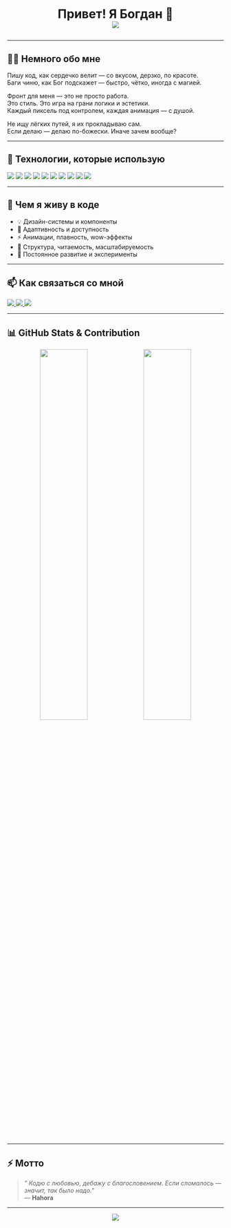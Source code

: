 <!-- Animated Header -->
<h1 align="center">
  Привет! Я Богдан 👋
  <br/>
  <img src="https://readme-typing-svg.herokuapp.com?font=Fira+Code&weight=700&size=24&pause=1000&color=34D399&center=true&vCenter=true&width=600&lines=Frontend+Developer;Пишу+код+по+наитию+сверху;Дебажу,+как+велит+Боженька;Фронт+—+это+искусство,+а+я+—+его+руки;Двигаюсь+по+дизайну,+как+по+вере;Ошибки+мне+не+страшны,+я+их+благословляю"
</h1>

---

## 🧑‍💻 Немного обо мне

Пишу код, как сердечко велит — со вкусом, дерзко, по красоте.  
Баги чиню, как Бог подскажет — быстро, чётко, иногда с магией.

Фронт для меня — это не просто работа.  
Это стиль. Это игра на грани логики и эстетики.  
Каждый пиксель под контролем, каждая анимация — с душой.

Не ищу лёгких путей, я их прокладываю сам.  
Если делаю — делаю по-божески. Иначе зачем вообще?

---

## 🚀 Технологии, которые использую

<p align="left">
  <img src="https://img.shields.io/badge/HTML5-E34F26?style=for-the-badge&logo=html5&logoColor=white"/>
  <img src="https://img.shields.io/badge/CSS3-1572B6?style=for-the-badge&logo=css3&logoColor=white"/>
  <img src="https://img.shields.io/badge/SASS-CC6699?style=for-the-badge&logo=sass&logoColor=white"/>
  <img src="https://img.shields.io/badge/JavaScript-F7DF1E?style=for-the-badge&logo=javascript&logoColor=black"/>
  <img src="https://img.shields.io/badge/TypeScript-3178C6?style=for-the-badge&logo=typescript&logoColor=white"/>
  <img src="https://img.shields.io/badge/React-20232A?style=for-the-badge&logo=react&logoColor=61DAFB"/>
  <img src="https://img.shields.io/badge/Next.js-000000?style=for-the-badge&logo=next.js&logoColor=white"/>
  <img src="https://img.shields.io/badge/Vue.js-42b883?style=for-the-badge&logo=vue.js&logoColor=white"/>
  <img src="https://img.shields.io/badge/TailwindCSS-06B6D4?style=for-the-badge&logo=tailwind-css&logoColor=white"/>
  <img src="https://img.shields.io/badge/Figma-F24E1E?style=for-the-badge&logo=figma&logoColor=white"/>
</p>

---

## 🌟 Чем я живу в коде

- 💡 Дизайн-системы и компоненты
- 🎯 Адаптивность и доступность
- ⚡ Анимации, плавность, wow-эффекты
- 📐 Структура, читаемость, масштабируемость
- 🚀 Постоянное развитие и эксперименты

---

## 📫 Как связаться со мной

<p align="left">
  <a href="https://t.me/hahora" target="_blank">
    <img src="https://img.shields.io/badge/Telegram-26A5E4?style=for-the-badge&logo=telegram&logoColor=white"/>
  </a>
  <a href="https://vk.com/your_vk_profile" target="_blank">
    <img src="https://img.shields.io/badge/VK-4c75a3?style=for-the-badge&logo=vk&logoColor=white"/>
  </a>
  <a href="mailto:hahora.dev@gmail.com">
    <img src="https://img.shields.io/badge/Gmail-D14836?style=for-the-badge&logo=gmail&logoColor=white"/>
  </a>
</p>

---

## 📊 GitHub Stats & Contribution

<p align="center">
  <img src="https://github-readme-stats.vercel.app/api?username=hahora&show_icons=true&theme=radical" width="47%" />
  <img src="https://github-readme-streak-stats.herokuapp.com?user=hahora&theme=radical&hide_border=false" width="47%" />
</p>

---

## ⚡ Мотто

> _" Кодю с любовью, дебажу с благословением.
Если сломалось — значит, так было надо."_  
> — **Hahora**

---

<!-- Footer animation -->
<p align="center">
  <img src="https://capsule-render.vercel.app/api?type=waving&height=150&section=footer&color=0:34d399,100:3b82f6" />
</p>
